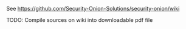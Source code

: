 See https://github.com/Security-Onion-Solutions/security-onion/wiki

TODO: Compile sources on wiki into downloadable pdf file
